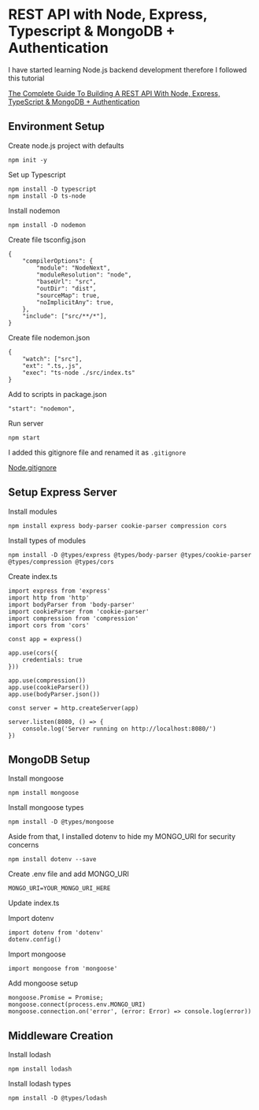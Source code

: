 # REST API with Node, Express, Typescript & MongoDB + Authentication

I have started learning Node.js backend development therefore I followed this tutorial

[The Complete Guide To Building A REST API With Node, Express, TypeScript & MongoDB + Authentication](https://www.youtube.com/watch?v=b8ZUb_Okxro)

## Environment Setup

Create node.js project with defaults

`npm init -y`

Set up Typescript

```
npm install -D typescript
npm install -D ts-node
```

Install nodemon

`npm install -D nodemon`

Create file tsconfig.json

```
{
    "compilerOptions": {
        "module": "NodeNext",
        "moduleResolution": "node",
        "baseUrl": "src",
        "outDir": "dist",
        "sourceMap": true,
        "noImplicitAny": true,
    },
    "include": ["src/**/*"],
}
```

Create file nodemon.json

```
{
    "watch": ["src"],
    "ext": ".ts,.js",
    "exec": "ts-node ./src/index.ts"
}
```

Add to scripts in package.json

`"start": "nodemon",`

Run server

`npm start`

I added this gitignore file and renamed it as `.gitignore`

[Node.gitignore](https://github.com/github/gitignore/blob/main/Node.gitignore)

## Setup Express Server

Install modules

`npm install express body-parser cookie-parser compression cors`

Install types of modules

`npm install -D @types/express @types/body-parser @types/cookie-parser @types/compression @types/cors`

Create index.ts

```
import express from 'express'
import http from 'http'
import bodyParser from 'body-parser'
import cookieParser from 'cookie-parser'
import compression from 'compression'
import cors from 'cors'

const app = express()

app.use(cors({
    credentials: true
}))

app.use(compression())
app.use(cookieParser())
app.use(bodyParser.json())

const server = http.createServer(app)

server.listen(8080, () => {
    console.log('Server running on http://localhost:8080/')
})
```

## MongoDB Setup

Install mongoose

`npm install mongoose`

Install mongoose types

`npm install -D @types/mongoose`

Aside from that, I installed dotenv to hide my MONGO_URI for security concerns

`npm install dotenv --save`

Create .env file and add MONGO_URI

`MONGO_URI=YOUR_MONGO_URI_HERE`

Update index.ts

Import dotenv

```
import dotenv from 'dotenv'
dotenv.config()
```

Import mongoose

`import mongoose from 'mongoose'`

Add mongoose setup

```
mongoose.Promise = Promise;
mongoose.connect(process.env.MONGO_URI)
mongoose.connection.on('error', (error: Error) => console.log(error))
```

## Middleware Creation

Install lodash

`npm install lodash`

Install lodash types

`npm install -D @types/lodash`